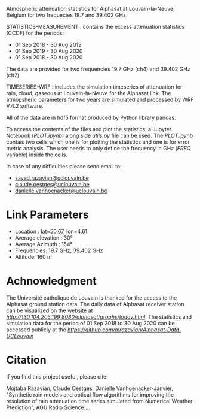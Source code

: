Atmospheric attenuation statistics for Alphasat at Louvain-la-Neuve, Belgium for two frequecies 19.7 and 39.402 GHz.

STATISTICS-MEASUREMENT : contains the excess attenuation statistics (CCDF) for the periods:
- 01 Sep 2018 - 30 Aug 2019
- 01 Sep 2019 - 30 Aug 2020
- 01 Sep 2018 - 30 Aug 2020

The data are provided for two frequencies 19.7 GHz (ch4) and 39.402 GHz (ch2).

TIMESERIES-WRF : includes the simulation timeseries of attenuation for rain, cloud, gaseous at Louvain-la-Neuve for the Alphasat link. The atmopsheric parameters for two years are simulated and processed by WRF V.4.2 software.

All of the data are in hdf5 format produced by Python library pandas.

To access the contents of the files and plot the statistics, a Jupyter Notebook (*PLOT.ipynb*) along side *utils.py* file can be used. The *PLOT.ipynb* contais two cells which one is for plotting the statistics and one is for error metric analysis. The user needs to only define the frequency in GHz (*FREQ* variable) inside the cells.

In case of any difficulties please send email to: 
- sayed.razavian@uclouvain.be
- claude.oestges@uclouvain.be
- danielle.vanhoenacker@uclouvain.be

# Link Parameters
- Location : lat=50.67, lon=4.61
- Average elevation : 30°
- Average Azimuth : 154°
- Frequencies: 19.7 GHz, 39.402 GHz
- Altitude: 160 m

# Achnowledgment
The Université catholique de Louvain is thanked for the access to the Alphasat ground station data. The daily data of Alphasat receiver station can be visualized on the website at *http://130.104.205.199:8080/alphasat/graphs/today.html*. The statistics and simulation data for the period of 01 Sep 2018 to 30 Aug 2020 can be accessed publicly at the *https://github.com/mrazavian/Alphasat-Data-UCLouvain*


# Citation
If you find this project useful, please cite:

Mojtaba Razavian, Claude Oestges, Danielle Vanhoenacker-Janvier, "Synthetic rain models and optical flow algorithms for improving the resolution of rain attenuation time series simulated from Numerical Weather Prediction", AGU Radio Science....